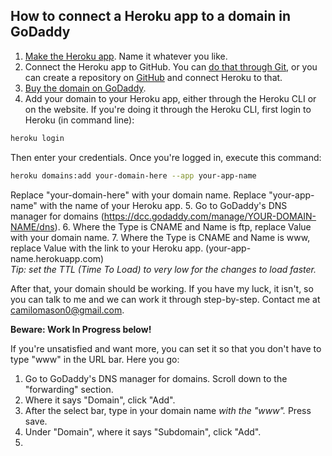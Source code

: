 ## How to connect a Heroku app to a domain in GoDaddy

1. [Make the Heroku app](https://dashboard.heroku.com/new-app). Name it whatever you like.
2. Connect the Heroku app to GitHub. You can [do that through Git](https://devcenter.heroku.com/articles/git), or you can create a repository on [GitHub](https://github.com) and connect Heroku to that.
3. [Buy the domain on GoDaddy](https://www.godaddy.com/).
4. Add your domain to your Heroku app, either through the Heroku CLI or on the website. If you're doing it through the Heroku CLI, first login to Heroku (in command line):
```bash
heroku login
```
Then enter your credentials. Once you're logged in, execute this command:
```bash
heroku domains:add your-domain-here --app your-app-name
```
Replace "your-domain-here" with your domain name. Replace "your-app-name" with the name of your Heroku app.
5. Go to GoDaddy's DNS manager for domains (https://dcc.godaddy.com/manage/YOUR-DOMAIN-NAME/dns).
6. Where the Type is CNAME and Name is ftp, replace Value with your domain name.
7. Where the Type is CNAME and Name is www, replace Value with the link to your Heroku app. (your-app-name.herokuapp.com)<br>*Tip: set the TTL (Time To Load) to very low for the changes to load faster.*

After that, your domain should be working. If you have my luck, it isn't, so you can talk to me and we can work it through step-by-step. Contact me at [camilomason0@gmail.com](mailto:camilomason0@gmail.com).

**Beware: Work In Progress below!**

If you're unsatisfied and want more, you can set it so that you don't have to type "www" in the URL bar. Here you go:
1. Go to GoDaddy's DNS manager for domains. Scroll down to the "forwarding" section.
2. Where it says "Domain", click "Add".
3. After the select bar, type in your domain name *with the "www".* Press save.
4. Under "Domain", where it says "Subdomain", click "Add".
5.
